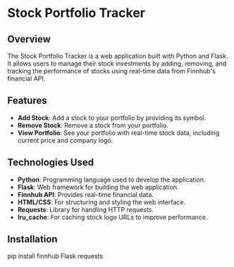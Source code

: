 # Stock Portfolio Tracker

## Overview

The Stock Portfolio Tracker is a web application built with Python and Flask. It allows users to manage their stock investments by adding, removing, and tracking the performance of stocks using real-time data from Finnhub's financial API.

## Features

- **Add Stock**: Add a stock to your portfolio by providing its symbol.
- **Remove Stock**: Remove a stock from your portfolio.
- **View Portfolio**: See your portfolio with real-time stock data, including current price and company logo.

## Technologies Used

- **Python**: Programming language used to develop the application.
- **Flask**: Web framework for building the web application.
- **Finnhub API**: Provides real-time financial data.
- **HTML/CSS**: For structuring and styling the web interface.
- **Requests**: Library for handling HTTP requests.
- **lru_cache**: For caching stock logo URLs to improve performance.

## Installation

pip install 
finnhub
Flask
requests
